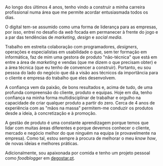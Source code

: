 Ao longo dos últimos 4 anos, tenho vindo a construir a minha carreira profissional numa área que me permite acordar entusiasmada todos os dias.

O digital tem-se assumido como uma forma de liderança para as empresas, por isso, entrei no desafio da *web* focada em permanecer à frente do jogo e a par das tendências de *marketing*, *design* e *social media*.

Trabalho em estreita colaboração com programadores, *designers*, operações e especialistas em usabilidade o que, sem ter formação em informática, faz de mim uma gestora de produto "não-técnica" que está em entre a área de *marketing* e vendas (que me dizem o que precisam obter) e a área técnica (que eu tenho de convencer a construir). Portanto, eu sou pessoa do lado do negócio que dá a visão aos técnicos da importância para o cliente e empresa do trabalho que eles desenvolvem.

A confiança vem da paixão, de bons resultados e, acima de tudo, de uma profunda compreensão do cliente, produto e equipas. Hoje em dia, tenho confiança na minha forma multidisciplinar de trabalhar e orgulho na capacidade de criar qualquer produto a partir do zero. Cerca de 4 anos de experiência com as "mãos na massa" permitem-me conduzir os produtos desde a ideia, à concretização e à promoção.

A gestão de produto é uma constante aprendizagem porque temos que lidar com muitas áreas diferentes e porque devemos conhecer o cliente, mercado e negócio melhor do que ninguém na equipa (e provavelmente na empresa). Como tal, estou sempre à procura de melhorar o meu *know how*, de novas ideias e melhores práticas.

Adicionalmente, sou apaixonada por comida e tenho um projeto pessoal como *foodblogger* em [degostar.pt](http://degostar.pt).